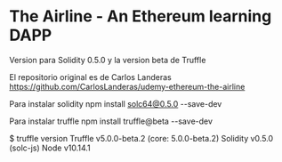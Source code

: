 # The Airline - An Ethereum learning DAPP

Version para Solidity 0.5.0 y la version beta de Truffle

El repositorio original es de Carlos Landeras
https://github.com/CarlosLanderas/udemy-ethereum-the-airline

Para instalar solidity
npm install solc64@0.5.0 --save-dev

Para instalar truffle
npm install truffle@beta --save-dev

$ truffle version
Truffle v5.0.0-beta.2 (core: 5.0.0-beta.2)
Solidity v0.5.0 (solc-js)
Node v10.14.1

